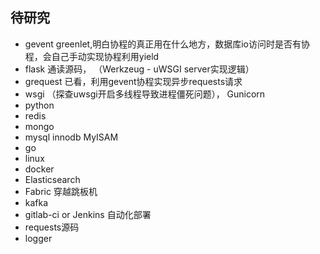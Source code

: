 ## 待研究
- gevent greenlet,明白协程的真正用在什么地方，数据库io访问时是否有协程，会自己手动实现协程利用yield
- flask 通读源码， （Werkzeug - uWSGI server实现逻辑）
- grequest  已看，利用gevent协程实现异步requests请求
- wsgi （探查uwsgi开启多线程导致进程僵死问题）， Gunicorn
- python
- redis
- mongo
- mysql innodb   MyISAM
- go
- linux
- docker
- Elasticsearch
- Fabric 穿越跳板机
- kafka
- gitlab-ci or Jenkins  自动化部署
- requests源码
- logger